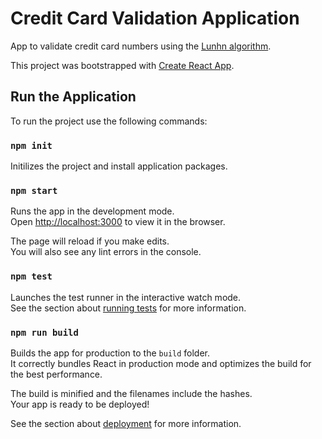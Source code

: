 # Credit Card Validation Application

App to validate credit card numbers using the [Lunhn algorithm](https://en.wikipedia.org/wiki/Luhn_algorithm).

This project was bootstrapped with [Create React App](https://github.com/facebook/create-react-app).

## Run the Application

To run the project use the following commands:

### `npm init`

Initilizes the project and install application packages.

### `npm start`

Runs the app in the development mode.\
Open [http://localhost:3000](http://localhost:3000) to view it in the browser.

The page will reload if you make edits.\
You will also see any lint errors in the console.

### `npm test`

Launches the test runner in the interactive watch mode.\
See the section about [running tests](https://facebook.github.io/create-react-app/docs/running-tests) for more information.

### `npm run build`

Builds the app for production to the `build` folder.\
It correctly bundles React in production mode and optimizes the build for the best performance.

The build is minified and the filenames include the hashes.\
Your app is ready to be deployed!

See the section about [deployment](https://facebook.github.io/create-react-app/docs/deployment) for more information.
